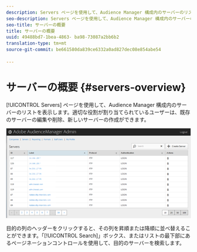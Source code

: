 ```yaml
---
description: Servers ページを使用して、Audience Manager 構成内のサーバーのリストを表示します。所定のユーザーの役割が割り当てられていれば、既存のサーバーの編集や削除、新しいサーバーの作成ができます。
seo-description: Servers ページを使用して、Audience Manager 構成内のサーバーのリストを表示します。適切な役割が割り当てられているユーザーは、既存のサーバーの編集や削除、新しいサーバーの作成ができます。
seo-title: サーバーの概要
title: サーバーの概要
uuid: 49488bd7-1bea-4863- ba98-73087a2bb6b2
translation-type: tm+mt
source-git-commit: be661580da839ce6332a0ad827dec08e854abe54

---
```



# サーバーの概要 {#servers-overview}

[!UICONTROL Servers] ページを使用して、Audience Manager 構成内のサーバーのリストを表示します。適切な役割が割り当てられているユーザーは、既存のサーバーの編集や削除、新しいサーバーの作成ができます。

<!-- c_servers.xml -->

![](assets/servers.png)

目的の列のヘッダーをクリックすると、その列を昇順または降順に並べ替えることができます。「[!UICONTROL Search]」ボックス、またはリストの最下部にあるページネーションコントロールを使用して、目的のサーバーを検索します。